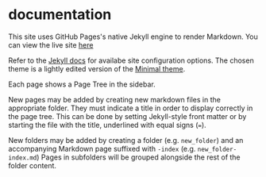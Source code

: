 # documentation

This site uses GitHub Pages's native Jekyll engine to render Markdown.
You can view the live site [here](https://bitcurator.github.io/documentation/)

Refer to the [Jekyll docs](https://jekyllrb.com/docs/configuration/options/) for availabe site configuration options.
The chosen theme is a lightly edited version of the [Minimal theme](https://github.com/pages-themes/minimal).

Each page shows a Page Tree in the sidebar.

New pages may be added by creating new markdown files in the appropriate folder.
They must indicate a title in order to display correctly in the page tree.
This can be done by setting Jekyll-style front matter or by starting the file with the title, underlined with equal signs (`=`).

New folders may be added by creating a folder (e.g. `new_folder`) and an accompanying Markdown page suffixed with `-index` (e.g. `new_folder-index.md`)
Pages in subfolders will be grouped alongside the rest of the folder content.
